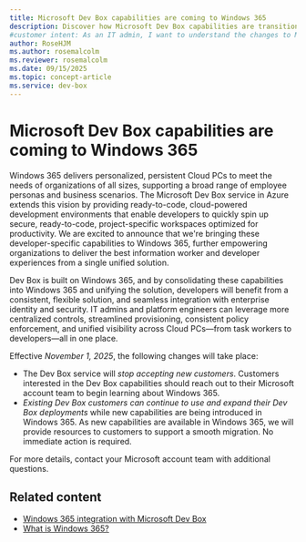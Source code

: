 ```yaml
---
title: Microsoft Dev Box capabilities are coming to Windows 365
description: Discover how Microsoft Dev Box capabilities are transitioning to Windows 365, offering unified solutions for developers and IT admins starting November 2025.
#customer intent: As an IT admin, I want to understand the changes to Microsoft Dev Box so that I can plan for the transition to Windows 365.
author: RoseHJM
ms.author: rosemalcolm
ms.reviewer: rosemalcolm
ms.date: 09/15/2025
ms.topic: concept-article
ms.service: dev-box
---
```




# Microsoft Dev Box capabilities are coming to Windows 365

Windows 365 delivers personalized, persistent Cloud PCs to meet the needs of organizations of all sizes, supporting a broad range of employee personas and business scenarios. The Microsoft Dev Box service in Azure extends this vision by providing ready-to-code, cloud-powered development environments that enable developers to quickly spin up secure, ready-to-code, project-specific workspaces optimized for productivity. We are excited to announce that we're bringing these developer-specific capabilities to Windows 365, further empowering organizations to deliver the best information worker and developer experiences from a single unified solution.

Dev Box is built on Windows 365, and by consolidating these capabilities into Windows 365 and unifying the solution, developers will benefit from a consistent, flexible solution, and seamless integration with enterprise identity and security. IT admins and platform engineers can leverage more centralized controls, streamlined provisioning, consistent policy enforcement, and unified visibility across Cloud PCs—from task workers to developers—all in one place.


Effective *November 1, 2025*, the following changes will take place:

- The Dev Box service will *stop accepting new customers*. Customers interested in the Dev Box capabilities should reach out to their Microsoft account team to begin learning about Windows 365.
- *Existing Dev Box customers can continue to use and expand their Dev Box deployments* while new capabilities are being introduced in Windows 365. As new capabilities are available in Windows 365, we will provide resources to customers to support a smooth migration. No immediate action is required.

For more details, contact your Microsoft account team with additional questions.

## Related content
- [Windows 365 integration with Microsoft Dev Box](https://aka.ms/WindowsSeptAnnouncements)
- [What is Windows 365?](/windows-365/overview)
 